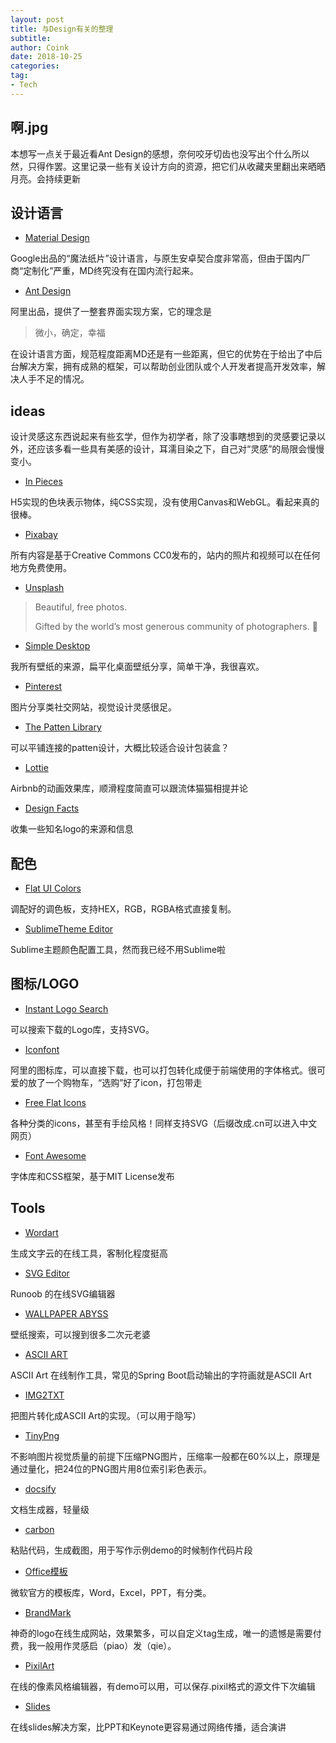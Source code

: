 ```yaml
---
layout: post
title: 与Design有关的整理
subtitle: 
author: Coink
date: 2018-10-25
categories:
tag:
- Tech
---
```


## 啊.jpg



本想写一点关于最近看Ant Design的感想，奈何咬牙切齿也没写出个什么所以然，只得作罢。这里记录一些有关设计方向的资源，把它们从收藏夹里翻出来晒晒月亮。会持续更新



## 设计语言



- [Material Design](https://material.io/)

Google出品的“魔法纸片”设计语言，与原生安卓契合度非常高，但由于国内厂商“定制化”严重，MD终究没有在国内流行起来。



- [Ant Design](https://ant.design/)

阿里出品，提供了一整套界面实现方案，它的理念是

> 微小，确定，幸福

在设计语言方面，规范程度距离MD还是有一些距离，但它的优势在于给出了中后台解决方案，拥有成熟的框架，可以帮助创业团队或个人开发者提高开发效率，解决人手不足的情况。



##  ideas 



设计灵感这东西说起来有些玄学，但作为初学者，除了没事瞎想到的灵感要记录以外，还应该多看一些具有美感的设计，耳濡目染之下，自己对“灵感”的局限会慢慢变小。

- [In Pieces](http://species-in-pieces.com/#)

H5实现的色块表示物体，纯CSS实现，没有使用Canvas和WebGL。看起来真的很棒。



- [Pixabay](https://pixabay.com/)

所有内容是基于Creative Commons CC0发布的，站内的照片和视频可以在任何地方免费使用。



- [Unsplash](https://unsplash.com/)

> Beautiful, free photos.
>
> Gifted by the world’s most generous community of photographers. 🎁



- [Simple Desktop](http://simpledesktops.com/browse/)

我所有壁纸的来源，扁平化桌面壁纸分享，简单干净，我很喜欢。



- [Pinterest](https://www.pinterest.com/)

图片分享类社交网站，视觉设计灵感很足。



- [The Patten Library](http://thepatternlibrary.com/)

可以平铺连接的patten设计，大概比较适合设计包装盒？



- [Lottie](http://airbnb.io/lottie/)

Airbnb的动画效果库，顺滑程度简直可以跟流体猫猫相提并论



- [Design Facts](http://www.designfacts.org/)

收集一些知名logo的来源和信息



## 配色



- [Flat UI Colors](http://flatuicolors.com/)

调配好的调色板，支持HEX，RGB，RGBA格式直接复制。



- [SublimeTheme Editor](http://tmtheme-editor.herokuapp.com/#!/editor/theme/Monokai)

Sublime主题颜色配置工具，然而我已经不用Sublime啦





## 图标/LOGO



- [Instant Logo Search](http://instantlogosearch.com/)

可以搜索下载的Logo库，支持SVG。



- [Iconfont](http://www.iconfont.cn/)

阿里的图标库，可以直接下载，也可以打包转化成便于前端使用的字体格式。很可爱的放了一个购物车，“选购”好了icon，打包带走



- [Free Flat Icons](https://icons8.com/)

各种分类的icons，甚至有手绘风格！同样支持SVG（后缀改成.cn可以进入中文网页）



- [Font Awesome](http://fontawesome.dashgame.com/)

字体库和CSS框架，基于MIT License发布



## Tools



- [Wordart](https://wordart.com/create)

生成文字云的在线工具，客制化程度挺高



- [SVG Editor](https://c.runoob.com/more/svgeditor/)

Runoob 的在线SVG编辑器



- [WALLPAPER ABYSS](https://wall.alphacoders.com/) 

壁纸搜索，可以搜到很多二次元老婆



- [ASCII ART](http://patorjk.com/software/taag/#p=display&f=Graffiti&t=Type%20Something%20)

ASCII Art 在线制作工具，常见的Spring Boot启动输出的字符画就是ASCII Art



- [IMG2TXT](https://www.degraeve.com/img2txt.php)

把图片转化成ASCII Art的实现。（可以用于隐写）



- [TinyPng](https://tinypng.com/)

不影响图片视觉质量的前提下压缩PNG图片，压缩率一般都在60%以上，原理是通过量化，把24位的PNG图片用8位索引彩色表示。



- [docsify](https://docsify.js.org/#/)

文档生成器，轻量级



- [carbon](https://carbon.now.sh/?bg=rgba(171%2C%20184%2C%20195%2C%201)&t=seti&wt=none&l=auto&ds=true&dsyoff=20px&dsblur=68px&wc=true&wa=true&pv=48px&ph=32px&ln=false&fm=Hack&fs=14px&lh=133%25&si=false&es=2x&wm=false&ts=false)

粘贴代码，生成截图，用于写作示例demo的时候制作代码片段



- [Office模板](https://templates.office.com/)

微软官方的模板库，Word，Excel，PPT，有分类。



- [BrandMark](https://app.brandmark.io/v2/)

神奇的logo在线生成网站，效果繁多，可以自定义tag生成，唯一的遗憾是需要付费，我一般用作灵感启（piao）发（qie）。



- [PixilArt](https://www.pixilart.com/)

在线的像素风格编辑器，有demo可以用，可以保存.pixil格式的源文件下次编辑



- [Slides](https://slides.com/)

在线slides解决方案，比PPT和Keynote更容易通过网络传播，适合演讲

